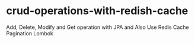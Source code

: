 # crud-operations-with-redish-cache
Add, Delete, Modify and Get operation with JPA and Also Use Redis Cache Pagination Lombok
